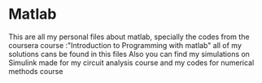 # Matlab
This are all my personal files about matlab, specially the codes from the coursera course :"Introduction to Programming with matlab" all of my solutions cans be found in this files
Also you can find my simulations on Simulink made for my circuit analysis course
and my codes for numerical methods course
